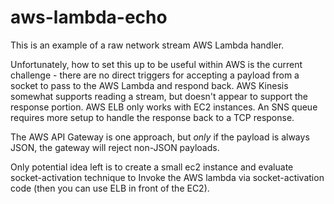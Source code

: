 # aws-lambda-echo

This is an example of a raw network stream AWS Lambda handler.  

Unfortunately, how to set this up to be useful within AWS is the current challenge - there are no direct triggers for accepting a payload from a socket to pass to the AWS Lambda and respond back.  AWS Kinesis somewhat supports reading a stream, but doesn't appear to support the response portion.  AWS ELB only works with EC2 instances.  An SNS queue requires more setup to handle the response back to a TCP response.

The AWS API Gateway is one approach, but *only* if the payload is always JSON, the gateway will reject non-JSON payloads.

Only potential idea left is to create a small ec2 instance and evaluate socket-activation technique to Invoke the AWS lambda via socket-activation code (then you can use ELB in front of the EC2).
